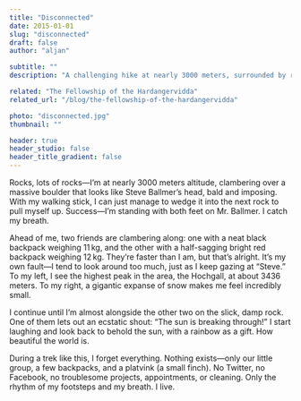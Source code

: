 ```yaml
---
title: "Disconnected"
date: 2015-01-01
slug: "disconnected"
draft: false
author: "aljan"

subtitle: ""
description: "A challenging hike at nearly 3000 meters, surrounded by rocks and breathtaking views, leads to a feeling of complete disconnection from the world—only the present moment and nature remain."

related: "The Fellowship of the Hardangervidda"
related_url: "/blog/the-fellowship-of-the-hardangervidda"

photo: "disconnected.jpg"
thumbnail: ""

header: true
header_studio: false
header_title_gradient: false
---
```


Rocks, lots of rocks—I’m at nearly 3000 meters altitude, clambering over a massive boulder that looks like Steve Ballmer’s head, bald and imposing. With my walking stick, I can just manage to wedge it into the next rock to pull myself up. Success—I’m standing with both feet on Mr. Ballmer. I catch my breath.

Ahead of me, two friends are clambering along: one with a neat black backpack weighing 11 kg, and the other with a half-sagging bright red backpack weighing 12 kg. They’re faster than I am, but that’s alright. It’s my own fault—I tend to look around too much, just as I keep gazing at “Steve.” To my left, I see the highest peak in the area, the Hochgall, at about 3436 meters. To my right, a gigantic expanse of snow makes me feel incredibly small.

I continue until I’m almost alongside the other two on the slick, damp rock. One of them lets out an ecstatic shout: “The sun is breaking through!” I start laughing and look back to behold the sun, with a rainbow as a gift. How beautiful the world is.

During a trek like this, I forget everything. Nothing exists—only our little group, a few backpacks, and a platvink (a small finch). No Twitter, no Facebook, no troublesome projects, appointments, or cleaning. Only the rhythm of my footsteps and my breath. I live.
